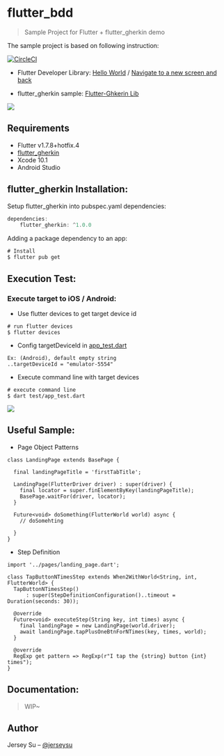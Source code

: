 # flutter_bdd
> Sample Project for Flutter + flutter_gherkin demo

The sample project is based on following instruction:

[![CircleCI](https://circleci.com/gh/jerseysu/flutter_bdd.svg?style=svg)](https://circleci.com/gh/jerseysu/flutter_bdd)

- Flutter Developer Library: [Hello World](https://github.com/flutter/flutter/tree/master/examples/hello_world) / [Navigate to a new screen and back](https://flutter.dev/docs/cookbook/navigation/navigation-basics)


- flutter_gherkin  sample: [Flutter-Ghkerin Lib](https://github.com/jonsamwell/flutter_gherkin)

![](flutter_bdd_demo_iOS.gif)

## Requirements

- Flutter v1.7.8+hotfix.4
- [flutter_gherkin](https://pub.dartlang.org/packages/flutter_gherkin)
- Xcode 10.1
- Android Studio

## flutter_gherkin Installation:

Setup flutter_gherkin into pubspec.yaml dependencies:

```dart
dependencies:
    flutter_gherkin: ^1.0.0
```

Adding a package dependency to an app:
```
# Install
$ flutter pub get
```

## Execution Test:

### Execute target to iOS / Android:
- Use flutter devices to get target device id
```
# run flutter devices
$ flutter devices
```

- Config targetDeviceId in [app_test.dart](test/app_test.dart#L24)
```
Ex: (Android), default empty string
..targetDeviceId = "emulator-5554"
```

- Execute command line with target devices
```
# execute command line
$ dart test/app_test.dart
```

![](flutter_bdd_demo_Andriod.gif)

## Useful Sample:

- Page Object Patterns
```
class LandingPage extends BasePage {

  final landingPageTitle = 'firstTabTitle';

  LandingPage(FlutterDriver driver) : super(driver) {
    final locator = super.finElementByKey(landingPageTitle);
    BasePage.waitFor(driver, locator);
  }

  Future<void> doSomething(FlutterWorld world) async {
    // doSomehting

  }
}
```

- Step Definition
```
import '../pages/landing_page.dart';

class TapButtonNTimesStep extends When2WithWorld<String, int, FlutterWorld> {
  TapButtonNTimesStep()
      : super(StepDefinitionConfiguration()..timeout = Duration(seconds: 30));

  @override
  Future<void> executeStep(String key, int times) async {
    final landingPage = new LandingPage(world.driver);
    await landingPage.tapPlusOneBtnForNTimes(key, times, world);
  }

  @override
  RegExp get pattern => RegExp(r"I tap the {string} button {int} times");
}

```

## Documentation:
> WIP~



## Author

Jersey Su – [@jerseysu](https://twitter.com/jerseysu) 
